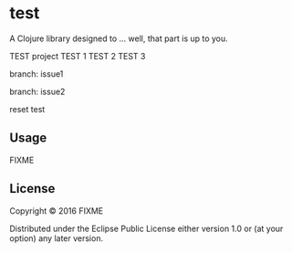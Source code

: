 # test

A Clojure library designed to ... well, that part is up to you.

TEST project
TEST 1
TEST 2
TEST 3

branch: issue1

branch: issue2

reset test

## Usage

FIXME

## License

Copyright © 2016 FIXME

Distributed under the Eclipse Public License either version 1.0 or (at
your option) any later version.
